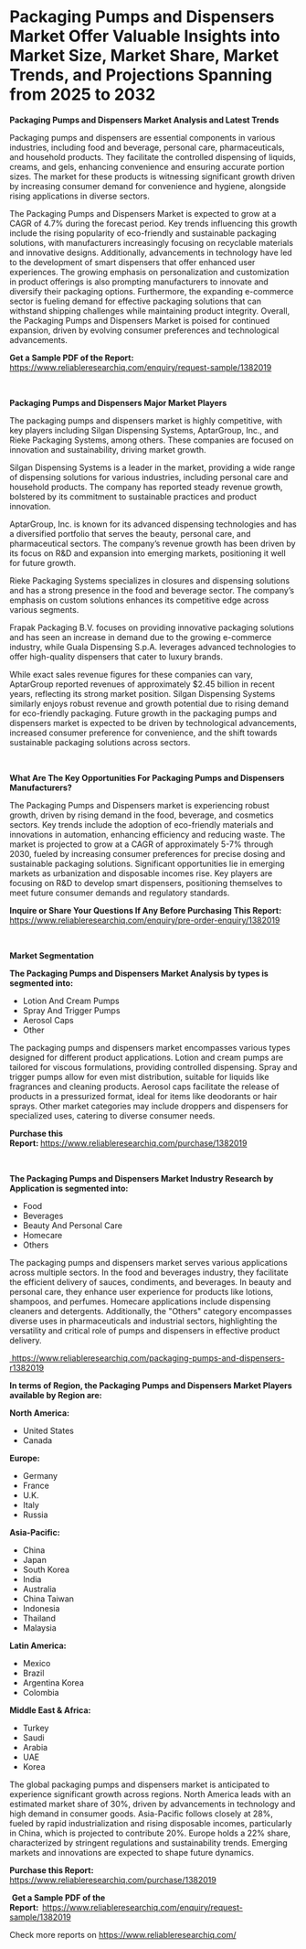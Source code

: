 <p><h1>Packaging Pumps and Dispensers Market Offer Valuable Insights into Market Size, Market Share, Market Trends, and Projections Spanning from 2025 to 2032</h1></p><p><strong>Packaging Pumps and Dispensers Market Analysis and Latest Trends</strong></p>
<p><p>Packaging pumps and dispensers are essential components in various industries, including food and beverage, personal care, pharmaceuticals, and household products. They facilitate the controlled dispensing of liquids, creams, and gels, enhancing convenience and ensuring accurate portion sizes. The market for these products is witnessing significant growth driven by increasing consumer demand for convenience and hygiene, alongside rising applications in diverse sectors.</p><p>The Packaging Pumps and Dispensers Market is expected to grow at a CAGR of 4.7% during the forecast period. Key trends influencing this growth include the rising popularity of eco-friendly and sustainable packaging solutions, with manufacturers increasingly focusing on recyclable materials and innovative designs. Additionally, advancements in technology have led to the development of smart dispensers that offer enhanced user experiences. The growing emphasis on personalization and customization in product offerings is also prompting manufacturers to innovate and diversify their packaging options. Furthermore, the expanding e-commerce sector is fueling demand for effective packaging solutions that can withstand shipping challenges while maintaining product integrity. Overall, the Packaging Pumps and Dispensers Market is poised for continued expansion, driven by evolving consumer preferences and technological advancements.</p></p>
<p><strong>Get a Sample PDF of the Report:&nbsp;</strong> <a href="https://www.reliableresearchiq.com/enquiry/request-sample/1382019?utm_campaign=2238&utm_medium=2&utm_source=Github&utm_content=ia&utm_term=08032025&utm_id=packaging-pumps-and-dispensers">https://www.reliableresearchiq.com/enquiry/request-sample/1382019</a></p>
<p>&nbsp;</p>
<p><strong>Packaging Pumps and Dispensers Major Market Players</strong></p>
<p><p>The packaging pumps and dispensers market is highly competitive, with key players including Silgan Dispensing Systems, AptarGroup, Inc., and Rieke Packaging Systems, among others. These companies are focused on innovation and sustainability, driving market growth.</p><p>Silgan Dispensing Systems is a leader in the market, providing a wide range of dispensing solutions for various industries, including personal care and household products. The company has reported steady revenue growth, bolstered by its commitment to sustainable practices and product innovation.</p><p>AptarGroup, Inc. is known for its advanced dispensing technologies and has a diversified portfolio that serves the beauty, personal care, and pharmaceutical sectors. The company’s revenue growth has been driven by its focus on R&D and expansion into emerging markets, positioning it well for future growth.</p><p>Rieke Packaging Systems specializes in closures and dispensing solutions and has a strong presence in the food and beverage sector. The company’s emphasis on custom solutions enhances its competitive edge across various segments.</p><p>Frapak Packaging B.V. focuses on providing innovative packaging solutions and has seen an increase in demand due to the growing e-commerce industry, while Guala Dispensing S.p.A. leverages advanced technologies to offer high-quality dispensers that cater to luxury brands.</p><p>While exact sales revenue figures for these companies can vary, AptarGroup reported revenues of approximately $2.45 billion in recent years, reflecting its strong market position. Silgan Dispensing Systems similarly enjoys robust revenue and growth potential due to rising demand for eco-friendly packaging. Future growth in the packaging pumps and dispensers market is expected to be driven by technological advancements, increased consumer preference for convenience, and the shift towards sustainable packaging solutions across sectors.</p></p>
<p>&nbsp;</p>
<p><strong>What Are The Key Opportunities For Packaging Pumps and Dispensers Manufacturers?</strong></p>
<p><p>The Packaging Pumps and Dispensers market is experiencing robust growth, driven by rising demand in the food, beverage, and cosmetics sectors. Key trends include the adoption of eco-friendly materials and innovations in automation, enhancing efficiency and reducing waste. The market is projected to grow at a CAGR of approximately 5-7% through 2030, fueled by increasing consumer preferences for precise dosing and sustainable packaging solutions. Significant opportunities lie in emerging markets as urbanization and disposable incomes rise. Key players are focusing on R&D to develop smart dispensers, positioning themselves to meet future consumer demands and regulatory standards.</p></p>
<p><strong>Inquire or Share Your Questions If Any Before Purchasing This Report:</strong> <a href="https://www.reliableresearchiq.com/enquiry/pre-order-enquiry/1382019?utm_campaign=2238&utm_medium=2&utm_source=Github&utm_content=ia&utm_term=08032025&utm_id=packaging-pumps-and-dispensers">https://www.reliableresearchiq.com/enquiry/pre-order-enquiry/1382019</a></p>
<p>&nbsp;</p>
<p><strong>Market Segmentation</strong></p>
<p><strong>The Packaging Pumps and Dispensers Market Analysis by types is segmented into:</strong></p>
<p><ul><li>Lotion And Cream Pumps</li><li>Spray And Trigger Pumps</li><li>Aerosol Caps</li><li>Other</li></ul></p>
<p><p>The packaging pumps and dispensers market encompasses various types designed for different product applications. Lotion and cream pumps are tailored for viscous formulations, providing controlled dispensing. Spray and trigger pumps allow for even mist distribution, suitable for liquids like fragrances and cleaning products. Aerosol caps facilitate the release of products in a pressurized format, ideal for items like deodorants or hair sprays. Other market categories may include droppers and dispensers for specialized uses, catering to diverse consumer needs.</p></p>
<p><strong>Purchase this Report:&nbsp;</strong><a href="https://www.reliableresearchiq.com/purchase/1382019?utm_campaign=2238&utm_medium=2&utm_source=Github&utm_content=ia&utm_term=08032025&utm_id=packaging-pumps-and-dispensers">https://www.reliableresearchiq.com/purchase/1382019</a></p>
<p>&nbsp;</p>
<p><strong>The Packaging Pumps and Dispensers Market Industry Research by Application is segmented into:</strong></p>
<p><ul><li>Food</li><li>Beverages</li><li>Beauty And Personal Care</li><li>Homecare</li><li>Others</li></ul></p>
<p><p>The packaging pumps and dispensers market serves various applications across multiple sectors. In the food and beverages industry, they facilitate the efficient delivery of sauces, condiments, and beverages. In beauty and personal care, they enhance user experience for products like lotions, shampoos, and perfumes. Homecare applications include dispensing cleaners and detergents. Additionally, the "Others" category encompasses diverse uses in pharmaceuticals and industrial sectors, highlighting the versatility and critical role of pumps and dispensers in effective product delivery.</p></p>
<p><a href="https://www.reliableresearchiq.com/packaging-pumps-and-dispensers-r1382019?utm_campaign=2238&utm_medium=2&utm_source=Github&utm_content=ia&utm_term=08032025&utm_id=packaging-pumps-and-dispensers">&nbsp;https://www.reliableresearchiq.com/packaging-pumps-and-dispensers-r1382019</a></p>
<p><strong>In terms of Region, the Packaging Pumps and Dispensers Market Players available by Region are:</strong></p>
<p>
    <p> <strong> North America: </strong>
        <ul>
            <li>United States</li>
            <li>Canada</li>
        </ul>
        </p> 
    <p> <strong> Europe: </strong>
        <ul>
            <li>Germany</li>
            <li>France</li>
            <li>U.K.</li>
            <li>Italy</li>
            <li>Russia</li>
        </ul>
        </p> 
    <p> <strong> Asia-Pacific: </strong>
        <ul>
            <li>China</li>
            <li>Japan</li>
            <li>South Korea</li>
            <li>India</li>
            <li>Australia</li>
            <li>China Taiwan</li>
            <li>Indonesia</li>
            <li>Thailand</li>
            <li>Malaysia</li>
        </ul>
        </p> 
    <p> <strong> Latin America: </strong>
        <ul>
            <li>Mexico</li>
            <li>Brazil</li>
            <li>Argentina Korea</li>
            <li>Colombia</li>
        </ul>
        </p> 
    <p> <strong> Middle East & Africa: </strong>
        <ul>
            <li>Turkey</li>
            <li>Saudi</li>
            <li>Arabia</li>
            <li>UAE</li>
            <li>Korea</li>
        </ul>
    </p>
    </p>
<p><p>The global packaging pumps and dispensers market is anticipated to experience significant growth across regions. North America leads with an estimated market share of 30%, driven by advancements in technology and high demand in consumer goods. Asia-Pacific follows closely at 28%, fueled by rapid industrialization and rising disposable incomes, particularly in China, which is projected to contribute 20%. Europe holds a 22% share, characterized by stringent regulations and sustainability trends. Emerging markets and innovations are expected to shape future dynamics.</p></p>
<p><strong>Purchase this Report: </strong><a href="https://www.reliableresearchiq.com/purchase/1382019?utm_campaign=2238&utm_medium=2&utm_source=Github&utm_content=ia&utm_term=08032025&utm_id=packaging-pumps-and-dispensers">https://www.reliableresearchiq.com/purchase/1382019</a></p>
<p>&nbsp;<strong>Get a Sample PDF of the Report:&nbsp;&nbsp;</strong><a href="https://www.reliableresearchiq.com/enquiry/request-sample/1382019?utm_campaign=2238&utm_medium=2&utm_source=Github&utm_content=ia&utm_term=08032025&utm_id=packaging-pumps-and-dispensers">https://www.reliableresearchiq.com/enquiry/request-sample/1382019</a></p>
<p><strong></strong></p>
<p>Check more reports on <a href="https://www.reliableresearchiq.com/?utm_campaign=2238&utm_medium=2&utm_source=Github&utm_content=ia&utm_term=08032025&utm_id=packaging-pumps-and-dispensers">https://www.reliableresearchiq.com/</a></p>